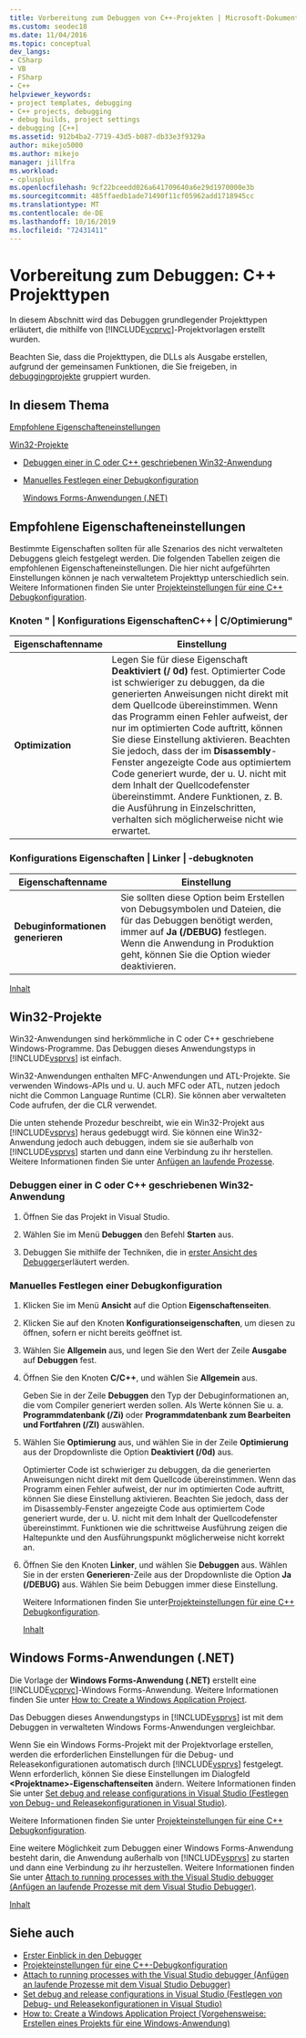 ```yaml
---
title: Vorbereitung zum Debuggen von C++-Projekten | Microsoft-Dokumentation
ms.custom: seodec18
ms.date: 11/04/2016
ms.topic: conceptual
dev_langs:
- CSharp
- VB
- FSharp
- C++
helpviewer_keywords:
- project templates, debugging
- C++ projects, debugging
- debug builds, project settings
- debugging [C++]
ms.assetid: 912b4ba2-7719-43d5-b087-db33e3f9329a
author: mikejo5000
ms.author: mikejo
manager: jillfra
ms.workload:
- cplusplus
ms.openlocfilehash: 9cf22bceedd026a641709640a6e29d1970000e3b
ms.sourcegitcommit: 485ffaedb1ade71490f11cf05962add1718945cc
ms.translationtype: MT
ms.contentlocale: de-DE
ms.lasthandoff: 10/16/2019
ms.locfileid: "72431411"
---
```

# <a name="debugging-preparation-c-project-types"></a>Vorbereitung zum Debuggen: C++ Projekttypen
In diesem Abschnitt wird das Debuggen grundlegender Projekttypen erläutert, die mithilfe von [!INCLUDE[vcprvc](../code-quality/includes/vcprvc_md.md)]-Projektvorlagen erstellt wurden.

 Beachten Sie, dass die Projekttypen, die DLLs als Ausgabe erstellen, aufgrund der gemeinsamen Funktionen, die Sie freigeben, in [debuggingprojekte](../debugger/debugging-dll-projects.md) gruppiert wurden.

## <a name="BKMK_In_this_topic"></a> In diesem Thema
 [Empfohlene Eigenschafteneinstellungen](#BKMK_Recommended_Property_Settings)

 [Win32-Projekte](#BKMK_Win32_Projects)

- [Debuggen einer in C oder C++ geschriebenen Win32-Anwendung](#BKMK_To_debug_a_C_or_C___Win32_application)

- [Manuelles Festlegen einer Debugkonfiguration](#BKMK_To_manually_set_a_Debug_configuration)

  [Windows Forms-Anwendungen (.NET)](#BKMK_Windows_Forms_Applications___NET_)

## <a name="BKMK_Recommended_Property_Settings"></a> Empfohlene Eigenschafteneinstellungen
 Bestimmte Eigenschaften sollten für alle Szenarios des nicht verwalteten Debuggens gleich festgelegt werden. Die folgenden Tabellen zeigen die empfohlenen Eigenschafteneinstellungen. Die hier nicht aufgeführten Einstellungen können je nach verwaltetem Projekttyp unterschiedlich sein. Weitere Informationen finden Sie unter [Projekteinstellungen für eine C++ Debugkonfiguration](../debugger/project-settings-for-a-cpp-debug-configuration.md).

### <a name="configuration-properties-124-cc-124-optimization-node"></a>Knoten " &#124; Konfigurations EigenschaftenC++ &#124; C/Optimierung"

|Eigenschaftenname|Einstellung|
|-------------------|-------------|
|**Optimization**|Legen Sie für diese Eigenschaft **Deaktiviert (/ 0d)** fest. Optimierter Code ist schwieriger zu debuggen, da die generierten Anweisungen nicht direkt mit dem Quellcode übereinstimmen. Wenn das Programm einen Fehler aufweist, der nur im optimierten Code auftritt, können Sie diese Einstellung aktivieren. Beachten Sie jedoch, dass der im **Disassembly**-Fenster angezeigte Code aus optimiertem Code generiert wurde, der u. U. nicht mit dem Inhalt der Quellcodefenster übereinstimmt. Andere Funktionen, z. B. die Ausführung in Einzelschritten, verhalten sich möglicherweise nicht wie erwartet.|

### <a name="configuration-properties-124-linker-124-debugging-node"></a>Konfigurations Eigenschaften &#124; Linker &#124; -debugknoten

|Eigenschaftenname|Einstellung|
|-------------------|-------------|
|**Debuginformationen generieren**|Sie sollten diese Option beim Erstellen von Debugsymbolen und Dateien, die für das Debuggen benötigt werden, immer auf **Ja (/DEBUG)** festlegen. Wenn die Anwendung in Produktion geht, können Sie die Option wieder deaktivieren.|

 [Inhalt](../debugger/debugging-preparation-visual-cpp-project-types.md#BKMK_In_this_topic)

## <a name="BKMK_Win32_Projects"></a> Win32-Projekte
 Win32-Anwendungen sind herkömmliche in C oder C++ geschriebene Windows-Programme. Das Debuggen dieses Anwendungstyps in [!INCLUDE[vsprvs](../code-quality/includes/vsprvs_md.md)] ist einfach.

 Win32-Anwendungen enthalten MFC-Anwendungen und ATL-Projekte. Sie verwenden Windows-APIs und u. U. auch MFC oder ATL, nutzen jedoch nicht die Common Language Runtime (CLR). Sie können aber verwalteten Code aufrufen, der die CLR verwendet.

 Die unten stehende Prozedur beschreibt, wie ein Win32-Projekt aus [!INCLUDE[vsprvs](../code-quality/includes/vsprvs_md.md)] heraus gedebuggt wird. Sie können eine Win32-Anwendung jedoch auch debuggen, indem sie sie außerhalb von [!INCLUDE[vsprvs](../code-quality/includes/vsprvs_md.md)] starten und dann eine Verbindung zu ihr herstellen. Weitere Informationen finden Sie unter [Anfügen an laufende Prozesse](../debugger/attach-to-running-processes-with-the-visual-studio-debugger.md).

### <a name="BKMK_To_debug_a_C_or_C___Win32_application"></a> Debuggen einer in C oder C++ geschriebenen Win32-Anwendung

1. Öffnen Sie das Projekt in Visual Studio.

2. Wählen Sie im Menü **Debuggen** den Befehl **Starten** aus.

3. Debuggen Sie mithilfe der Techniken, die in [erster Ansicht des Debuggers](../debugger/debugger-feature-tour.md)erläutert werden.

### <a name="BKMK_To_manually_set_a_Debug_configuration"></a> Manuelles Festlegen einer Debugkonfiguration

1. Klicken Sie im Menü **Ansicht** auf die Option **Eigenschaftenseiten**.

2. Klicken Sie auf den Knoten **Konfigurationseigenschaften**, um diesen zu öffnen, sofern er nicht bereits geöffnet ist.

3. Wählen Sie **Allgemein** aus, und legen Sie den Wert der Zeile **Ausgabe** auf **Debuggen** fest.

4. Öffnen Sie den Knoten **C/C++**, und wählen Sie **Allgemein** aus.

    Geben Sie in der Zeile **Debuggen** den Typ der Debuginformationen an, die vom Compiler generiert werden sollen. Als Werte können Sie u. a. **Programmdatenbank (/Zi)** oder **Programmdatenbank zum Bearbeiten und Fortfahren (/ZI)** auswählen.

5. Wählen Sie **Optimierung** aus, und wählen Sie in der Zeile **Optimierung** aus der Dropdownliste die Option **Deaktiviert (/0d)** aus.

    Optimierter Code ist schwieriger zu debuggen, da die generierten Anweisungen nicht direkt mit dem Quellcode übereinstimmen. Wenn das Programm einen Fehler aufweist, der nur im optimierten Code auftritt, können Sie diese Einstellung aktivieren. Beachten Sie jedoch, dass der im Disassembly-Fenster angezeigte Code aus optimiertem Code generiert wurde, der u. U. nicht mit dem Inhalt der Quellcodefenster übereinstimmt. Funktionen wie die schrittweise Ausführung zeigen die Haltepunkte und den Ausführungspunkt möglicherweise nicht korrekt an.

6. Öffnen Sie den Knoten **Linker**, und wählen Sie **Debuggen** aus. Wählen Sie in der ersten **Generieren**-Zeile aus der Dropdownliste die Option **Ja (/DEBUG)** aus. Wählen Sie beim Debuggen immer diese Einstellung.

   Weitere Informationen finden Sie unter[Projekteinstellungen für eine C++ Debugkonfiguration](../debugger/project-settings-for-a-cpp-debug-configuration.md).

   [Inhalt](../debugger/debugging-preparation-visual-cpp-project-types.md#BKMK_In_this_topic)

## <a name="BKMK_Windows_Forms_Applications___NET_"></a> Windows Forms-Anwendungen (.NET)
 Die Vorlage der **Windows Forms-Anwendung (.NET)** erstellt eine [!INCLUDE[vcprvc](../code-quality/includes/vcprvc_md.md)]-Windows Forms-Anwendung. Weitere Informationen finden Sie unter [How to: Create a Windows Application Project](https://docs.microsoft.com/previous-versions/visualstudio/visual-studio-2010/42wc9kk5(v=vs.100)).

 Das Debuggen dieses Anwendungstyps in [!INCLUDE[vsprvs](../code-quality/includes/vsprvs_md.md)] ist mit dem Debuggen in verwalteten Windows Forms-Anwendungen vergleichbar.

 Wenn Sie ein Windows Forms-Projekt mit der Projektvorlage erstellen, werden die erforderlichen Einstellungen für die Debug- und Releasekonfigurationen automatisch durch [!INCLUDE[vsprvs](../code-quality/includes/vsprvs_md.md)] festgelegt. Wenn erforderlich, können Sie diese Einstellungen im Dialogfeld **\<Projektname>-Eigenschaftenseiten** ändern. Weitere Informationen finden Sie unter [Set debug and release configurations in Visual Studio (Festlegen von Debug- und Releasekonfigurationen in Visual Studio)](../debugger/how-to-set-debug-and-release-configurations.md).

 Weitere Informationen finden Sie unter [Projekteinstellungen für eine C++ Debugkonfiguration](../debugger/project-settings-for-a-cpp-debug-configuration.md).

 Eine weitere Möglichkeit zum Debuggen einer Windows Forms-Anwendung besteht darin, die Anwendung außerhalb von [!INCLUDE[vsprvs](../code-quality/includes/vsprvs_md.md)] zu starten und dann eine Verbindung zu ihr herzustellen. Weitere Informationen finden Sie unter [Attach to running processes with the Visual Studio debugger (Anfügen an laufende Prozesse mit dem Visual Studio Debugger)](../debugger/attach-to-running-processes-with-the-visual-studio-debugger.md).

 [Inhalt](../debugger/debugging-preparation-visual-cpp-project-types.md#BKMK_In_this_topic)

## <a name="see-also"></a>Siehe auch
- [Erster Einblick in den Debugger](../debugger/debugger-feature-tour.md)
- [Projekteinstellungen für eine C++-Debugkonfiguration](../debugger/project-settings-for-a-cpp-debug-configuration.md)
- [Attach to running processes with the Visual Studio debugger (Anfügen an laufende Prozesse mit dem Visual Studio Debugger)](../debugger/attach-to-running-processes-with-the-visual-studio-debugger.md)
- [Set debug and release configurations in Visual Studio (Festlegen von Debug- und Releasekonfigurationen in Visual Studio)](../debugger/how-to-set-debug-and-release-configurations.md)
- [How to: Create a Windows Application Project (Vorgehensweise: Erstellen eines Projekts für eine Windows-Anwendung)](https://docs.microsoft.com/previous-versions/visualstudio/visual-studio-2010/42wc9kk5(v=vs.100))